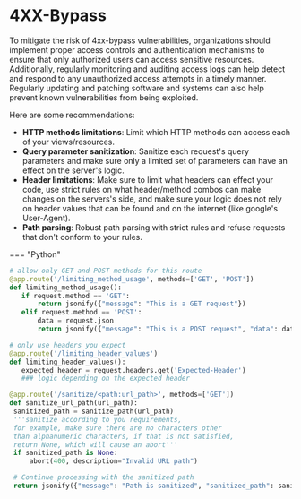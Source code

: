 
# 4XX-Bypass

To mitigate the risk of 4xx-bypass vulnerabilities, organizations should implement proper access controls and authentication mechanisms to ensure that only authorized users can access sensitive resources. Additionally, regularly monitoring and auditing access logs can help detect and respond to any unauthorized access attempts in a timely manner. Regularly updating and patching software and systems can also help prevent known vulnerabilities from being exploited.

Here are some recommendations:
  * **HTTP methods limitations**: Limit which HTTP methods can access each of your views/resources.
  * **Query parameter sanitization**: Sanitize each request's query parameters and make sure only a limited set of parameters can have an effect on the server's logic.
  * **Header limitations**: Make sure to limit what headers can effect your code, use strict rules on what header/method combos can make changes on the servers's side, and make sure your logic does not rely on header values that can be found and on the internet (like google's User-Agent).
  * **Path parsing**: Robust path parsing with strict rules and refuse requests that don't conform to your rules.

=== "Python"
   ```python
   # allow only GET and POST methods for this route
  @app.route('/limiting_method_usage', methods=['GET', 'POST'])  
  def limiting_method_usage():
      if request.method == 'GET':
          return jsonify({"message": "This is a GET request"})
      elif request.method == 'POST':
          data = request.json
          return jsonify({"message": "This is a POST request", "data": data})
   ```
   ```python
   # only use headers you expect
   @app.route('/limiting_header_values')
  def limiting_header_values():
      expected_header = request.headers.get('Expected-Header')
      ### logic depending on the expected header
   ```
   ```python
   @app.route('/sanitize/<path:url_path>', methods=['GET'])
  def sanitize_url_path(url_path):
    sanitized_path = sanitize_path(url_path)
    '''sanitize according to you requirements,
    for example, make sure there are no characters other
    than alphanumeric characters, if that is not satisfied,
    return None, which will cause an abort'''
    if sanitized_path is None:
        abort(400, description="Invalid URL path")

    # Continue processing with the sanitized path
    return jsonify({"message": "Path is sanitized", "sanitized_path": sanitized_path}) 

   ```